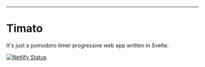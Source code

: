 ---

# Timato

It's just a pomodoro timer progressive web app written in Svelte.

[![Netlify Status](https://api.netlify.com/api/v1/badges/f6717b11-9993-497a-a75d-f048877c37f8/deploy-status)](https://app.netlify.com/sites/timato/deploys)
